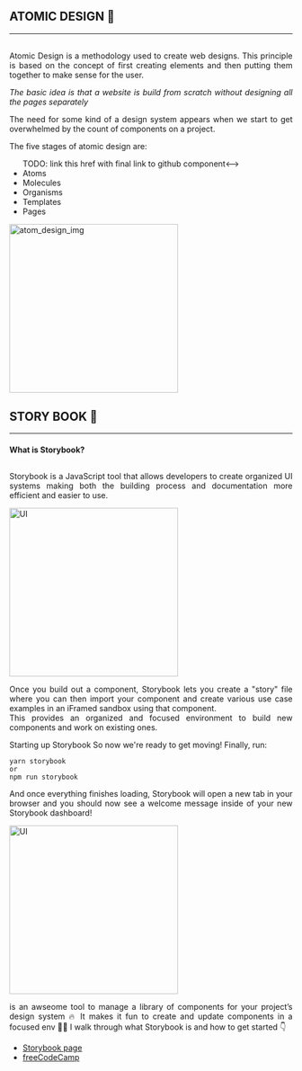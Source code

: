 ## ATOMIC DESIGN 🔬

<hr/>
<div style="text-align:justify; margin-top:30px">
<p >Atomic Design is a methodology used to create web designs. This principle is based on the concept of first creating elements and then putting them together to make sense for the user.</p>

<p> <i>The basic idea is that a website is build from scratch without designing all the pages separately</i></p>
<p>The need for some kind of a design system appears when we start to get overwhelmed by the count of components on a project.</p>

<p>
The five stages of atomic design are:
<ul>

<!-->TODO: link this href with final link to github component<-->
<li>Atoms</li>
<li>Molecules</li>
<li>Organisms</li>
<li>Templates</li>
<li>Pages</li>
<ul>
</p>
</div>
<div style="margin-bottom:30px">
<img src="https://andelav4prod.wpengine.com/wp-content/uploads/2019/10/gif.gif" alt="atom_design_img" height="300px"/>
</div>

## STORY BOOK 📘

<hr/>

#### What is Storybook?

<div style="text-align:justify; margin-top:30px">

Storybook is a JavaScript tool that allows developers to create organized UI systems making both the building process and documentation more efficient and easier to use.

<img src="https://www.freecodecamp.org/news/content/images/2020/06/loneley-planet-storybook-example.jpg" height="300px" alt="UI"/>

<p>
Once you build out a component, Storybook lets you create a "story" file where you can then import your component and create various use case examples in an iFramed sandbox using that component.
<br/>
This provides an organized and focused environment to build new components and work on existing ones.
</p>
Starting up Storybook
So now we're ready to get moving! Finally, run:

```
yarn storybook
or
npm run storybook
```

And once everything finishes loading, Storybook will open a new tab in your browser and you should now see a welcome message inside of your new Storybook dashboard!

<img src="https://www.freecodecamp.org/news/content/images/2020/06/storybook-welcome-page.jpg" height="300px" alt="UI"/>

<p>
is an awseome tool to manage a library of components for your project’s design system 🔥
It makes it fun to create and update components in a focused env 👨‍💻
I walk through what Storybook is and how to get started 👇
</p>
<ul>
<li><a href="https://storybook.js.org/docs/react/get-started/introduction">Storybook page</a></li>
<li><a href="https://www.freecodecamp.org/news/what-is-storybook-and-how-can-i-use-it-to-create-a-component-libary-in-react/#what-is-storybook">freeCodeCamp</a></li>
</ul>

</div>
